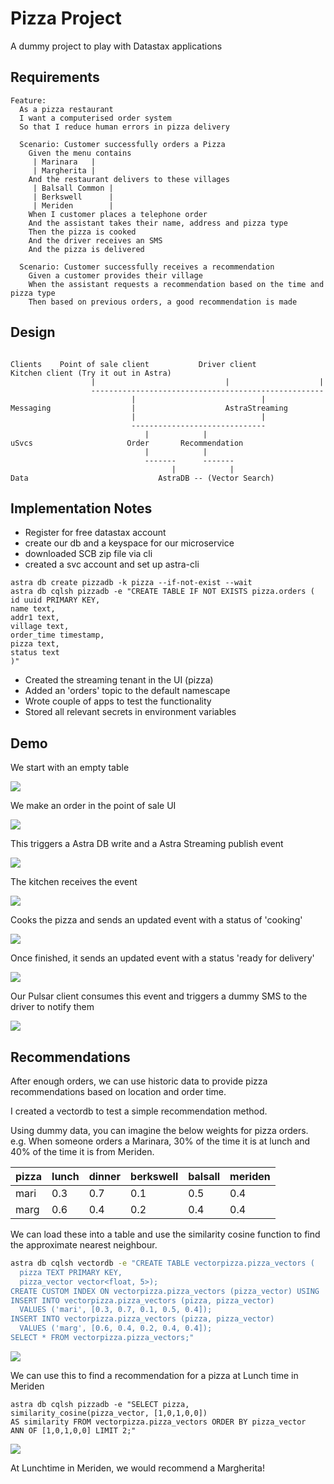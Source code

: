 # Pizza Project

A dummy project to play with Datastax applications

## Requirements

```
Feature: 
  As a pizza restaurant
  I want a computerised order system
  So that I reduce human errors in pizza delivery

  Scenario: Customer successfully orders a Pizza
    Given the menu contains
     | Marinara   |
     | Margherita |
    And the restaurant delivers to these villages
     | Balsall Common |
     | Berkswell      |
     | Meriden        |
    When I customer places a telephone order
    And the assistant takes their name, address and pizza type
    Then the pizza is cooked
    And the driver receives an SMS
    And the pizza is delivered
    
  Scenario: Customer successfully receives a recommendation
    Given a customer provides their village 
    When the assistant requests a recommendation based on the time and pizza type
    Then based on previous orders, a good recommendation is made

```


## Design

```

Clients    Point of sale client           Driver client         Kitchen client (Try it out in Astra)
                  |                             |                    |
                  ----------------------------------------------------
                           |                            |
Messaging                  |                    AstraStreaming
                           |                            |
                           ------------------------------
                              |            |       
uSvcs                     Order       Recommendation
                              |            |        
                              -------      -------
                                    |            |
Data                             AstraDB -- (Vector Search)

```

## Implementation Notes

- Register for free datastax account
- create our db and a keyspace for our microservice
- downloaded SCB zip file via cli
- created a svc account and set up astra-cli

```
astra db create pizzadb -k pizza --if-not-exist --wait
astra db cqlsh pizzadb -e "CREATE TABLE IF NOT EXISTS pizza.orders (
id uuid PRIMARY KEY,
name text,
addr1 text,
village text,
order_time timestamp,
pizza text,
status text
)"
```

- Created the streaming tenant in the UI (pizza)
- Added an 'orders' topic to the default namescape
- Wrote couple of apps to test the functionality
- Stored all relevant secrets in environment variables

## Demo

We start with an empty table

![](./images/table.jpg)

We make an order in the point of sale UI

![](./images/ui.jpg)

This triggers a Astra DB write and a Astra Streaming publish event

![](./images/table-row.jpg)

The kitchen receives the event

![](./images/accepted.jpg)

Cooks the pizza and sends an updated event with a status of 'cooking'

![](./images/cooking.jpg)

Once finished, it sends an updated event with a status 'ready for delivery'

![](./images/ready.jpg)

Our Pulsar client consumes this event and triggers a dummy SMS to the driver to notify them

![](./images/sms.jpg)

## Recommendations

After enough orders, we can use historic data to provide pizza recommendations based on location and order time.

I created a vectordb to test a simple recommendation method.

Using dummy data, you can imagine the below weights for pizza orders. e.g. When someone orders a Marinara, 30% of the time it is at lunch and 40% of the time it is from Meriden.

|pizza | lunch | dinner | berkswell | balsall | meriden |
|------|-------|--------|-----------|---------|---------|
|mari  | 0.3   | 0.7    | 0.1       | 0.5     | 0.4     |
|marg  | 0.6   | 0.4    | 0.2       | 0.4     | 0.4     |

We can load these into a table and use the similarity cosine function to find the approximate nearest neighbour.


```sh
astra db cqlsh vectordb -e "CREATE TABLE vectorpizza.pizza_vectors (
  pizza TEXT PRIMARY KEY, 
  pizza_vector vector<float, 5>);
CREATE CUSTOM INDEX ON vectorpizza.pizza_vectors (pizza_vector) USING 'StorageAttachedIndex';
INSERT INTO vectorpizza.pizza_vectors (pizza, pizza_vector)
  VALUES ('mari', [0.3, 0.7, 0.1, 0.5, 0.4]);
INSERT INTO vectorpizza.pizza_vectors (pizza, pizza_vector)
  VALUES ('marg', [0.6, 0.4, 0.2, 0.4, 0.4]);
SELECT * FROM vectorpizza.pizza_vectors;"
```

![](./images/vectors.jpg)

We can use this to find a recommendation for a pizza at Lunch time in Meriden
```
astra db cqlsh pizzadb -e "SELECT pizza, similarity_cosine(pizza_vector, [1,0,1,0,0]) 
AS similarity FROM vectorpizza.pizza_vectors ORDER BY pizza_vector 
ANN OF [1,0,1,0,0] LIMIT 2;"
```

![](./images/rec.jpg)

At Lunchtime in Meriden, we would recommend a Margherita!


